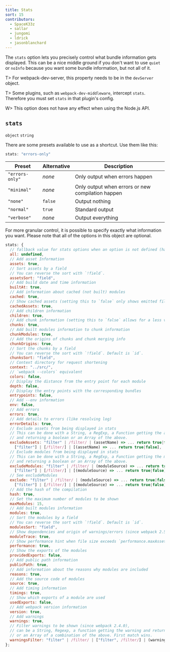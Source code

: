 ```yaml
---
title: Stats
sort: 15
contributors:
  - SpaceK33z
  - sallar
  - jungomi
  - ldrick
  - jasonblanchard
---
```


The `stats` option lets you precisely control what bundle information gets displayed. This can be a nice middle ground if you don't want to use `quiet` or `noInfo` because you want some bundle information, but not all of it.

T> For webpack-dev-server, this property needs to be in the `devServer` object.

T> Some plugins, such as `webpack-dev-middleware`, intercept `stats`. Therefore you must set `stats` in that plugin's config.

W> This option does not have any effect when using the Node.js API.

## `stats`

`object` `string`

There are some presets available to use as a shortcut. Use them like this:

```js
stats: "errors-only"
```

| Preset | Alternative | Description |
|--------|-------------|-------------|
| `"errors-only"` | *none*  | Only output when errors happen |
| `"minimal"`     | *none*  | Only output when errors or new compilation happen |
| `"none"`        | `false` | Output nothing |
| `"normal"`      | `true`  | Standard output |
| `"verbose"`     | *none*  | Output everything |

For more granular control, it is possible to specify exactly what information you want. Please note that all of the options in this object are optional.

``` js
stats: {
  // fallback value for stats options when an option is not defined (has precedence over local webpack defaults)
  all: undefined,
  // Add asset Information
  assets: true,
  // Sort assets by a field
  // You can reverse the sort with `!field`.
  assetsSort: "field",
  // Add build date and time information
  builtAt: true,
  // Add information about cached (not built) modules
  cached: true,
  // Show cached assets (setting this to `false` only shows emitted files)
  cachedAssets: true,
  // Add children information
  children: true,
  // Add chunk information (setting this to `false` allows for a less verbose output)
  chunks: true,
  // Add built modules information to chunk information
  chunkModules: true,
  // Add the origins of chunks and chunk merging info
  chunkOrigins: true,
  // Sort the chunks by a field
  // You can reverse the sort with `!field`. Default is `id`.
  chunksSort: "field",
  // Context directory for request shortening
  context: "../src/",
  // `webpack --colors` equivalent
  colors: false,
  // Display the distance from the entry point for each module
  depth: false,
  // Display the entry points with the corresponding bundles
  entrypoints: false,
  // Add --env information
  env: false,
  // Add errors
  errors: true,
  // Add details to errors (like resolving log)
  errorDetails: true,
  // Exclude assets from being displayed in stats
  // This can be done with a String, a RegExp, a Function getting the assets name
  // and returning a boolean or an Array of the above.
  excludeAssets: "filter" | /filter/ | (assetName) => ... return true|false |
    ["filter"] | [/filter/] | [(assetName) => ... return true|false],
  // Exclude modules from being displayed in stats
  // This can be done with a String, a RegExp, a Function getting the modules source
  // and returning a boolean or an Array of the above.
  excludeModules: "filter" | /filter/ | (moduleSource) => ... return true|false |
    ["filter"] | [/filter/] | [(moduleSource) => ... return true|false],
  // See excludeModules
  exclude: "filter" | /filter/ | (moduleSource) => ... return true|false |
    ["filter"] | [/filter/] | [(moduleSource) => ... return true|false],
  // Add the hash of the compilation
  hash: true,
  // Set the maximum number of modules to be shown
  maxModules: 15,
  // Add built modules information
  modules: true,
  // Sort the modules by a field
  // You can reverse the sort with `!field`. Default is `id`.
  modulesSort: "field",
  // Show dependencies and origin of warnings/errors (since webpack 2.5.0)
  moduleTrace: true,
  // Show performance hint when file size exceeds `performance.maxAssetSize`
  performance: true,
  // Show the exports of the modules
  providedExports: false,
  // Add public path information
  publicPath: true,
  // Add information about the reasons why modules are included
  reasons: true,
  // Add the source code of modules
  source: true,
  // Add timing information
  timings: true,
  // Show which exports of a module are used
  usedExports: false,
  // Add webpack version information
  version: true,
  // Add warnings
  warnings: true,
  // Filter warnings to be shown (since webpack 2.4.0),
  // can be a String, Regexp, a function getting the warning and returning a boolean
  // or an Array of a combination of the above. First match wins.
  warningsFilter: "filter" | /filter/ | ["filter", /filter/] | (warning) => ... return true|false
};
```
